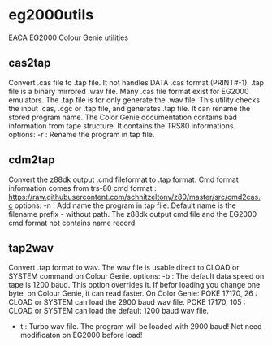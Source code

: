 # eg2000utils
EACA EG2000 Colour Genie utilities

## cas2tap
Convert .cas file to .tap file. It not handles DATA .cas format (PRINT#-1).
.tap file is a binary mirrored .wav file.
Many .cas file format exist for EG2000 emulators. The .tap file is for only generate the .wav file.
This utility checks the input .cas, .cgc or .tap file, and generates .tap file.
It can rename the stored program name.
The Color Genie documentation contains bad information from tape structure. It contains the TRS80 informations.
options:
-r <name> : Rename the program in tap file. 

## cdm2tap
Convert the z88dk output .cmd fileformat to .tap format.
Cmd format information comes from trs-80 cmd format : https://raw.githubusercontent.com/schnitzeltony/z80/master/src/cmd2cas.c
options:
-n <name> : Add name the program in tap file. Default name is the filename prefix - without path. The z88dk output cmd file and the EG2000 cmd format not contains name record.

## tap2wav
Convert .tap format to wav. The wav file is usable direct to CLOAD or SYSTEM command on Colour Genie.
options:
-b <baud> : The default data speed on tape is 1200 baud. This option overrides it. If befor loading you change one byte, on Colour Genie, it can read faster.
  On Color Genie:
    POKE 17170, 26 : CLOAD or SYSTEM can load the 2900 baud wav file.
    POKE 17170, 105 : CLOAD or SYSTEM can load the default 1200 baud wav file.
- t : Turbo wav file. The program will be loaded with 2900 baud! Not need modificaton on EG2000 before load!
